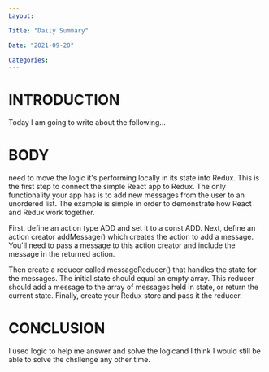 ```yaml
---
Layout:

Title: "Daily Summary"

Date: "2021-09-20"

Categories:
---
```

# INTRODUCTION
Today I am going to write about the following...
# BODY
 need to move the logic it's performing locally in its state into Redux. This is the first step to connect the simple React app to Redux. The only functionality your app has is to add new messages from the user to an unordered list. The example is simple in order to demonstrate how React and Redux work together.

First, define an action type ADD and set it to a const ADD. Next, define an action creator addMessage() which creates the action to add a message. You'll need to pass a message to this action creator and include the message in the returned action.

Then create a reducer called messageReducer() that handles the state for the messages. The initial state should equal an empty array. This reducer should add a message to the array of messages held in state, or return the current state. Finally, create your Redux store and pass it the reducer.
# CONCLUSION
I used logic to help me answer and solve the logicand I think I would still be able to solve the chsllenge any other time.